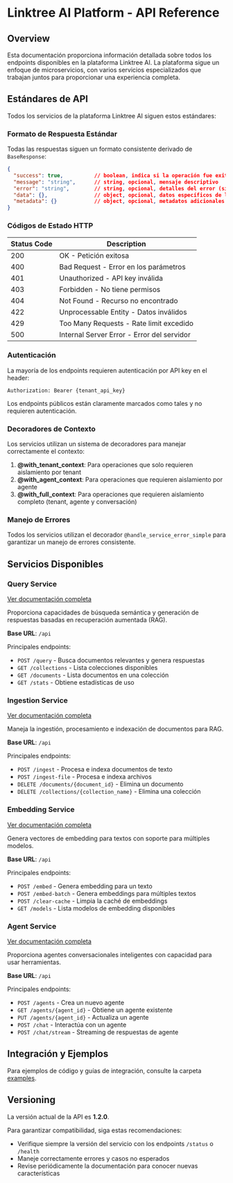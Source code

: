 # Linktree AI Platform - API Reference

## Overview

Esta documentación proporciona información detallada sobre todos los endpoints disponibles en la plataforma Linktree AI. La plataforma sigue un enfoque de microservicios, con varios servicios especializados que trabajan juntos para proporcionar una experiencia completa.

## Estándares de API

Todos los servicios de la plataforma Linktree AI siguen estos estándares:

### Formato de Respuesta Estándar

Todas las respuestas siguen un formato consistente derivado de `BaseResponse`:

```json
{
  "success": true,          // boolean, indica si la operación fue exitosa
  "message": "string",      // string, opcional, mensaje descriptivo
  "error": "string",        // string, opcional, detalles del error (si ocurrió)
  "data": {},               // object, opcional, datos específicos de la respuesta
  "metadata": {}            // object, opcional, metadatos adicionales
}
```

### Códigos de Estado HTTP

| Status Code | Description                                   |
|-------------|-----------------------------------------------|
| 200         | OK - Petición exitosa                          |
| 400         | Bad Request - Error en los parámetros         |
| 401         | Unauthorized - API key inválida               |
| 403         | Forbidden - No tiene permisos                 |
| 404         | Not Found - Recurso no encontrado             |
| 422         | Unprocessable Entity - Datos inválidos         |
| 429         | Too Many Requests - Rate limit excedido       |
| 500         | Internal Server Error - Error del servidor    |

### Autenticación

La mayoría de los endpoints requieren autenticación por API key en el header:

```
Authorization: Bearer {tenant_api_key}
```

Los endpoints públicos están claramente marcados como tales y no requieren autenticación.

### Decoradores de Contexto

Los servicios utilizan un sistema de decoradores para manejar correctamente el contexto:

1. **@with_tenant_context**: Para operaciones que solo requieren aislamiento por tenant
2. **@with_agent_context**: Para operaciones que requieren aislamiento por agente
3. **@with_full_context**: Para operaciones que requieren aislamiento completo (tenant, agente y conversación)

### Manejo de Errores

Todos los servicios utilizan el decorador `@handle_service_error_simple` para garantizar un manejo de errores consistente.

## Servicios Disponibles

### Query Service
[Ver documentación completa](query_service_api.md)

Proporciona capacidades de búsqueda semántica y generación de respuestas basadas en recuperación aumentada (RAG).

**Base URL**: `/api`

Principales endpoints:
- `POST /query` - Busca documentos relevantes y genera respuestas
- `GET /collections` - Lista colecciones disponibles
- `GET /documents` - Lista documentos en una colección
- `GET /stats` - Obtiene estadísticas de uso

### Ingestion Service
[Ver documentación completa](ingestion_service_api.md)

Maneja la ingestión, procesamiento e indexación de documentos para RAG.

**Base URL**: `/api`

Principales endpoints:
- `POST /ingest` - Procesa e indexa documentos de texto
- `POST /ingest-file` - Procesa e indexa archivos
- `DELETE /documents/{document_id}` - Elimina un documento
- `DELETE /collections/{collection_name}` - Elimina una colección

### Embedding Service
[Ver documentación completa](embedding_service_api.md)

Genera vectores de embedding para textos con soporte para múltiples modelos.

**Base URL**: `/api`

Principales endpoints:
- `POST /embed` - Genera embedding para un texto
- `POST /embed-batch` - Genera embeddings para múltiples textos
- `POST /clear-cache` - Limpia la caché de embeddings
- `GET /models` - Lista modelos de embedding disponibles

### Agent Service
[Ver documentación completa](agent_service_api.md)

Proporciona agentes conversacionales inteligentes con capacidad para usar herramientas.

**Base URL**: `/api`

Principales endpoints:
- `POST /agents` - Crea un nuevo agente
- `GET /agents/{agent_id}` - Obtiene un agente existente
- `PUT /agents/{agent_id}` - Actualiza un agente
- `POST /chat` - Interactúa con un agente
- `POST /chat/stream` - Streaming de respuestas de agente

## Integración y Ejemplos

Para ejemplos de código y guías de integración, consulte la carpeta [examples](../examples/).

## Versioning

La versión actual de la API es **1.2.0**. 

Para garantizar compatibilidad, siga estas recomendaciones:
- Verifique siempre la versión del servicio con los endpoints `/status` o `/health`
- Maneje correctamente errores y casos no esperados
- Revise periódicamente la documentación para conocer nuevas características
